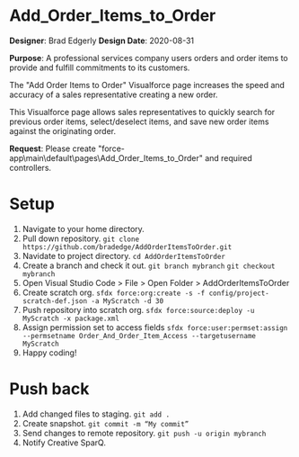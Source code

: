 # Add_Order_Items_to_Order

__Designer__: Brad Edgerly
__Design Date__: 2020-08-31

__Purpose__: 
A professional services company users orders and order items to provide and fulfill commitments to its customers. 

The "Add Order Items to Order" Visualforce page increases the speed and accuracy of a sales representative creating a new order.

This Visualforce page allows sales representatives to quickly search for previous order items, select/deselect items, and save new order items against the originating order.

__Request__:
Please create "force-app\main\default\pages\Add_Order_Items_to_Order" and required controllers.

# Setup 
1. Navigate to your home directory.
2. Pull down repository.
`git clone https://github.com/bradedge/AddOrderItemsToOrder.git`
3. Navidate to project directory.
`cd AddOrderItemsToOrder`
4. Create a branch and check it out.
`git branch mybranch`
`git checkout mybranch`
5. Open Visual Studio Code > File > Open Folder > AddOrderItemsToOrder
6. Create scratch org.
`sfdx force:org:create -s -f config/project-scratch-def.json -a MyScratch -d 30`
7. Push repository into scratch org.
`sfdx force:source:deploy -u MyScratch -x package.xml`
8. Assign permission set to access fields
`sfdx force:user:permset:assign --permsetname Order_And_Order_Item_Access --targetusername MyScratch`
9. Happy coding!

# Push back

1. Add changed files to staging.
`git add .`
2. Create snapshot.
`git commit -m “My commit”`
3. Send changes to remote repository.
`git push -u origin mybranch`
4. Notify Creative SparQ.